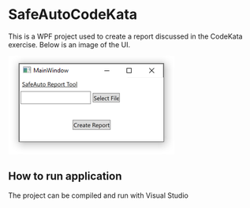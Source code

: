 # SafeAutoCodeKata

This is a WPF project used to create a report discussed in the CodeKata exercise. Below is an image of the UI.

![Alt text](UI.PNG "Title")

## How to run application
The project can be compiled and run with Visual Studio
